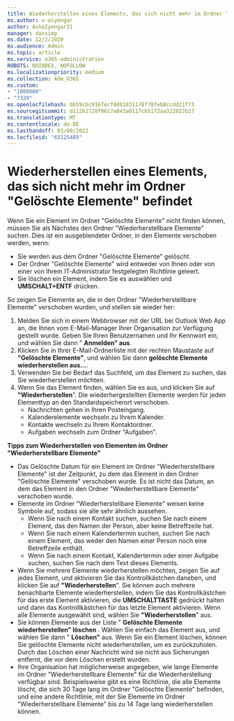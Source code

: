 ```yaml
---
title: Wiederherstellen eines Elements, das sich nicht mehr im Ordner "Gelöschte Elemente" befindet
ms.author: v-aiyengar
author: AshaIyengar21
manager: dansimp
ms.date: 12/2/2020
ms.audience: Admin
ms.topic: article
ms.service: o365-administration
ROBOTS: NOINDEX, NOFOLLOW
ms.localizationpriority: medium
ms.collection: Adm_O365
ms.custom:
- "1800008"
- "7320"
ms.openlocfilehash: bb59cbc9167ecf0d01831178f70feb8ccdd21f73
ms.sourcegitcommit: d11262728f0617a843a0117cb5172aa322022b27
ms.translationtype: MT
ms.contentlocale: de-DE
ms.lasthandoff: 03/08/2022
ms.locfileid: "63125489"
---
```

# <a name="recover-an-item-thats-no-longer-in-your-deleted-items-folder"></a>Wiederherstellen eines Elements, das sich nicht mehr im Ordner "Gelöschte Elemente" befindet

Wenn Sie ein Element im Ordner "Gelöschte Elemente" nicht finden können, müssen Sie als Nächstes den Ordner "Wiederherstellbare Elemente" suchen. Dies ist ein ausgeblendeter Ordner, in den Elemente verschoben werden, wenn:
- Sie werden aus dem Ordner "Gelöschte Elemente" gelöscht.
- Der Ordner "Gelöschte Elemente" wird entweder von Ihnen oder von einer von Ihrem IT-Administrator festgelegten Richtlinie geleert.
- Sie löschen ein Element, indem Sie es auswählen und **UMSCHALT+ENTF** drücken.

So zeigen Sie Elemente an, die in den Ordner "Wiederherstellbare Elemente" verschoben wurden, und stellen sie wieder her:
1. Melden Sie sich in einem Webbrowser mit der URL bei Outlook Web App an, die Ihnen vom E-Mail-Manager Ihrer Organisation zur Verfügung gestellt wurde. Geben Sie Ihren Benutzernamen und Ihr Kennwort ein, und wählen Sie dann " **Anmelden" aus**.
1. Klicken Sie in Ihrer E-Mail-Ordnerliste mit der rechten Maustaste auf **"Gelöschte Elemente"**, und wählen Sie dann **gelöschte Elemente wiederherstellen aus...**.
1. Verwenden Sie bei Bedarf das Suchfeld, um das Element zu suchen, das Sie wiederherstellen möchten.
1. Wenn Sie das Element finden, wählen Sie es aus, und klicken Sie auf **"Wiederherstellen**".
   Die wiederhergestellten Elemente werden für jeden Elementtyp an den Standardspeicherort verschoben.
    - Nachrichten gehen in Ihren Posteingang.
    - Kalenderelemente wechseln zu Ihrem Kalender.
    - Kontakte wechseln zu Ihrem Kontaktordner.
    - Aufgaben wechseln zum Ordner "Aufgaben".

**Tipps zum Wiederherstellen von Elementen im Ordner "Wiederherstellbare Elemente"**

- Das Gelöschte Datum für ein Element im Ordner "Wiederherstellbare Elemente" ist der Zeitpunkt, zu dem das Element in den Ordner "Gelöschte Elemente" verschoben wurde. Es ist nicht das Datum, an dem das Element in den Ordner "Wiederherstellbare Elemente" verschoben wurde.
- Elemente im Ordner "Wiederherstellbare Elemente" weisen keine Symbole auf, sodass sie alle sehr ähnlich aussehen.
    - Wenn Sie nach einem Kontakt suchen, suchen Sie nach einem Element, das den Namen der Person, aber keine Betreffzeile hat.
    - Wenn Sie nach einem Kalendertermin suchen, suchen Sie nach einem Element, das weder den Namen einer Person noch eine Betreffzeile enthält.
    - Wenn Sie nach einem Kontakt, Kalendertermin oder einer Aufgabe suchen, suchen Sie nach dem Text dieses Elements.
- Wenn Sie mehrere Elemente wiederherstellen möchten, zeigen Sie auf jedes Element, und aktivieren Sie das Kontrollkästchen daneben, und klicken Sie auf **"Wiederherstellen**". Sie können auch mehrere benachbarte Elemente wiederherstellen, indem Sie das Kontrollkästchen für das erste Element aktivieren, die **UMSCHALTTASTE** gedrückt halten und dann das Kontrollkästchen für das letzte Element aktivieren. Wenn alle Elemente ausgewählt sind, wählen Sie **"Wiederherstellen**" aus.
- Sie können Elemente aus der Liste " **Gelöschte Elemente wiederherstellen" löschen** . Wählen Sie einfach das Element aus, und wählen Sie dann " **Löschen"** aus. Wenn Sie ein Element löschen, können Sie gelöschte Elemente nicht wiederherstellen, um es zurückzuholen. Durch das Löschen einer Nachricht wird sie nicht aus Sicherungen entfernt, die vor dem Löschen erstellt wurden.
- Ihre Organisation hat möglicherweise angegeben, wie lange Elemente im Ordner "Wiederherstellbare Elemente" für die Wiederherstellung verfügbar sind. Beispielsweise gibt es eine Richtlinie, die alle Elemente löscht, die sich 30 Tage lang im Ordner "Gelöschte Elemente" befinden, und eine andere Richtlinie, mit der Sie Elemente im Ordner "Wiederherstellbare Elemente" bis zu 14 Tage lang wiederherstellen können.
